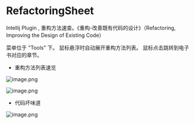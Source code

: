 # RefactoringSheet

Intellij Plugin , 
重构方法速查。《重构-改善既有代码的设计》（Refactoring, Improving the Design of Existing Code）

菜单位于 "Tools" 下。
鼠标悬浮时自动展开重构方法列表。
鼠标点击跳转到电子书对应的章节。

- 重构方法列表速览

![image.png](https://s2.loli.net/2022/10/05/wsMODPqpkK1d3Gj.png)

![image.png](https://s2.loli.net/2022/10/05/mACiIaL4cZsnVN3.png)

- 代码坏味道

![image.png](https://s2.loli.net/2022/10/06/K37jRHJVgoktFal.png)